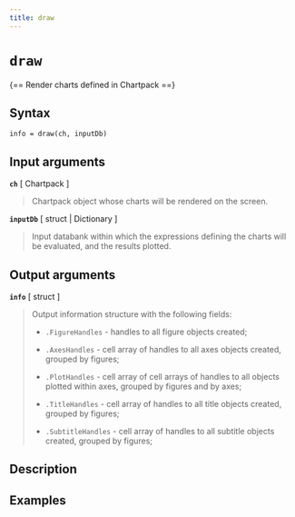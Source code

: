 ```yaml
---
title: draw
---
```


# `draw`

{== Render charts defined in Chartpack ==}


## Syntax

    info = draw(ch, inputDb)


## Input arguments

__`ch`__ [ Chartpack ]
> 
> Chartpack object whose charts will be rendered on the screen.
> 

__`inputDb`__ [ struct | Dictionary ]
> 
> Input databank within which the expressions defining the charts will be
> evaluated, and the results plotted.
> 

## Output arguments

__`info`__ [ struct ]
> 
> Output information structure with the following fields:
> 
> * `.FigureHandles` - handles to all figure objects created;
> 
> * `.AxesHandles` - cell array of handles to all axes objects created,
>   grouped by figures;
> 
> * `.PlotHandles` - cell array of cell arrays of handles to all objects
>   plotted within axes, grouped by figures and by axes;
> 
> * `.TitleHandles` - cell array of handles to all title objects created,
>   grouped by figures;
> 
> * `.SubtitleHandles` - cell array of handles to all subtitle objects
>   created, grouped by figures;
> 

## Description


## Examples

